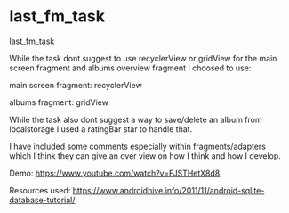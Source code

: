 # last_fm_task
last_fm_task

While the task dont suggest to use recyclerView or gridView for the main screen fragment and albums overview fragment I choosed to use:

main screen fragment: recyclerView

albums fragment: gridView

While the task also dont suggest a way to save/delete an album from localstorage I used a ratingBar star to handle that.

I have included some comments especially within fragments/adapters which I think they can give an over view on how I think and how I develop.

Demo: 
https://www.youtube.com/watch?v=FJSTHetX8d8

Resources used:
https://www.androidhive.info/2011/11/android-sqlite-database-tutorial/
